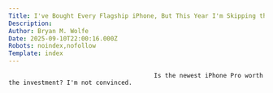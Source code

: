 ```yaml
---
Title: I've Bought Every Flagship iPhone, But This Year I'm Skipping the 17 Pro
Description: 
Author: Bryan M. Wolfe
Date: 2025-09-10T22:00:16.000Z
Robots: noindex,nofollow
Template: index
---
```


                                            Is the newest iPhone Pro worth the investment? I'm not convinced.
                                        